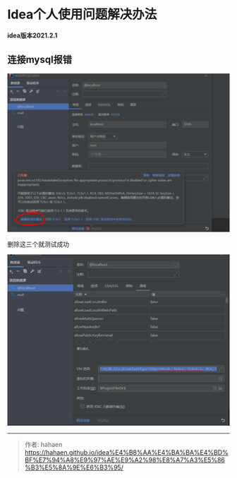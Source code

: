 # Idea个人使用问题解决办法

**idea版本2021.2.1**

## 连接mysql报错

![mysql连不上1](/img/Idea个人使用问题解决办法/mysql连不上1.png)

删除这三个就测试成功

![mysql连不上2](/img/Idea个人使用问题解决办法/mysql连不上2.png)


---

> 作者: hahaen  
> https://hahaen.github.io/idea%E4%B8%AA%E4%BA%BA%E4%BD%BF%E7%94%A8%E9%97%AE%E9%A2%98%E8%A7%A3%E5%86%B3%E5%8A%9E%E6%B3%95/
